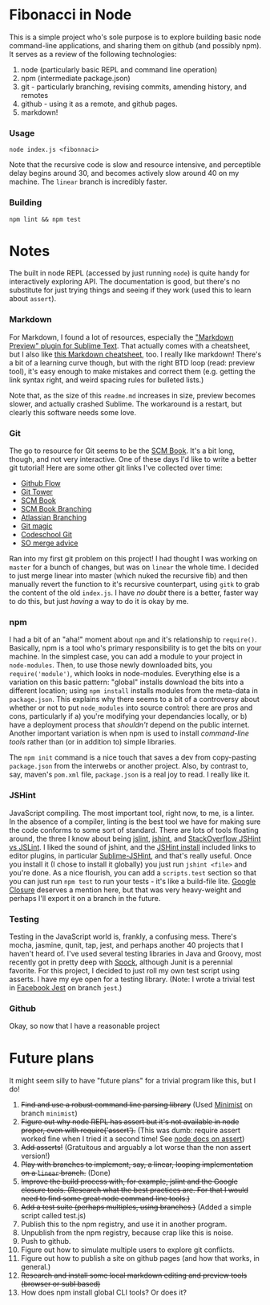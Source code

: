 Fibonacci in Node
===========================

This is a simple project who's sole purpose is to explore building basic node command-line applications, and sharing them on github (and possibly npm). It serves as a review of the following technologies:

1. node (particularly basic REPL and command line operation)
2. npm (intermediate package.json)
3. git - particularly branching, revising commits, amending history, and remotes
4. github - using it as a remote, and github pages.
5. markdown!
 
### Usage
```
node index.js <fibonnaci>
```

Note that the recursive code is slow and resource intensive, and perceptible delay begins around 30, and becomes actively slow around 40 on my machine. The `linear` branch is incredibly faster.

### Building
```
npm lint && npm test
```


Notes
===========================
The built in node REPL (accessed by just running `node`) is quite handy for interactively exploring API. The documentation is good, but there's no substitute for just trying things and seeing if they work (used this to learn about `assert`).

### Markdown
For Markdown, I found a lot of resources, especially the ["Markdown Preview" plugin for Sublime Text](https://github.com/revolunet/sublimetext-markdown-preview). That actually comes with a cheatsheet, but I also like [this Markdown cheatsheet](https://github.com/adam-p/markdown-here/wiki/Markdown-Cheatsheet), too. I really like markdown! There's a bit of a learning curve though, but with the right BTD loop (read: preview tool), it's easy enough to make mistakes and correct them (e.g. getting the link syntax right, and weird spacing rules for bulleted lists.)

Note that, as the size of this `readme.md` increases in size, preview becomes slower, and actually crashed Sublime. The workaround is a restart, but clearly this software needs some love.

### Git
The go to resource for Git seems to be the [SCM Book][]. It's a bit long, though, and not very interactive. One of these days I'd like to write a better git tutorial! Here are some other git links I've collected over time:

 - [Github Flow][]
 - [Git Tower][]
 - [SCM Book][]
 - [SCM Book Branching][]
 - [Atlassian Branching][]
 - [Git magic][]
 - [Codeschool Git][]
 - [SO merge advice][]

 Ran into my first git problem on this project! I had thought I was working on `master` for a bunch of changes, but was on `linear` the whole time. I decided to just merge linear into master (which nuked the recursive fib) and then manually revert the function to it's recursive counterpart, using `gitk` to grab the content of the old `index.js`. I have *no doubt* there is a better, faster way to do this, but just *having* a way to do it is okay by me.

[Github Flow]: http://scottchacon.com/2011/08/31/github-flow.html
[Git Tower]: http://www.git-tower.com/
[SCM Book]: http://git-scm.com/book/en/Git-Basics-Undoing-Things
[SCM Book Branching]: http://www.git-scm.com/book/en/Git-Branching-Basic-Branching-and-Merging
[Atlassian Branching]: https://www.atlassian.com/git/tutorial/git-branches#!branch
[Git magic]: http://www-cs-students.stanford.edu/~blynn/gitmagic/ch04.html
[Codeschool Git]: https://www.codeschool.com/courses/git-real
[SO merge advice]: http://stackoverflow.com/questions/161813/how-do-i-fix-merge-conflicts-in-git

### npm
I had a bit of an "aha!" moment about `npm` and it's relationship to `require()`. Basically, npm is a tool who's primary responsibility is to get the bits on your machine. In the simplest case, you can add a module to your project in `node-modules`. Then, to use those newly downloaded bits, you `require('module')`, which looks in node-modules. Everything else is a variation on this basic pattern: "global" installs download the bits into a different location; using `npm install` installs modules from the meta-data in `package.json`. This explains why there seems to a bit of a controversy about whether or not to put `node_modules` into source control: there are pros and cons, particularly if a) you're modifying your dependancies locally, or b) have a deployment process that *shouldn't* depend on the public internet. Another important variation is when npm is used to install *command-line tools* rather than (or in addition to) simple libraries. 

The `npm init` command is a nice touch that saves a dev from copy-pasting `package.json` from the interwebs or another project. Also, by contrast to, say, maven's `pom.xml` file, `package.json` is a real joy to read. I really like it.

### JSHint
JavaScript compiling. The most important tool, right now, to me, is a linter. In the absence of a compiler, linting is the best tool we have for making sure the code conforms to some sort of standard. There are lots of tools floating around, the three I know about being [jslint][JSHint], [jshint][JSHint], and [StackOverflow JSHint vs JSLint][]. I liked the sound of jshint, and the [JSHint install][] included links to editor plugins, in particular [Sublime-JSHint][], and that's really useful. Once you install it (I chose to install it globally) you just run `jshint <file>` and you're done. As a nice flourish, you can add a `scripts.test` section so that you can just run `npm test` to run your tests - it's like a build-file lite. [Google Closure][] deserves a mention here, but that was very heavy-weight and perhaps I'll export it on a branch in the future.

[JSHint]: http://www.jshint.com/
[JSHint install]: http://www.jshint.com/install/
[JSLint]: http://jslint.com/
[StackOverflow JSHint vs JSLint]: http://stackoverflow.com/questions/6803305/should-i-use-jslint-or-jshint-javascript-validation/10763615#10763615
[Sublime-JSHint]: https://github.com/victorporof/Sublime-JSHint
[Google Closure]: https://developers.google.com/closure/compiler/


### Testing
Testing in the JavaScript world is, frankly, a confusing mess. There's mocha, jasmine, qunit, tap, jest, and perhaps another 40 projects that I haven't heard of. I've used several testing libraries in Java and Groovy, most recently got in pretty deep with [Spock][], although Junit is a perennial favorite. For this project, I decided to just roll my own test script using asserts. I have my eye open for a testing library. (Note: I wrote a trivial test in [Facebook Jest][] on branch `jest`.)

[Facebook Jest]: https://github.com/facebook/jest
[Spock]: https://code.google.com/p/spock/

### Github
Okay, so now that I have a reasonable project


Future plans
===========================

It might seem silly to have "future plans" for a trivial program like this, but I do!

1. ~~Find and use a robust command line parsing library~~ (Used [Minimist](https://www.npmjs.org/package/minimist) on branch `minimist`)
2. ~~Figure out why node REPL has assert but it's not available in node proper, even with require('assert').~~ (This was dumb: require assert worked fine when I tried it a second time! See [node docs on assert](http://nodejs.org/api/assert.html))
3. ~~Add asserts!~~ (Gratuitous and arguably a lot worse than the non assert version!)
4. ~~Play with branches to implement, say, a linear, looping implementation on a `linear` branch.~~ (Done)
5. ~~Improve the build process with, for example, jslint and the Google closure tools. (Research what the best practices are. For that I would need to find some great node command line tools.)~~
6. ~~Add a test suite (perhaps multiples, using branches.)~~ (Added a simple script called test.js)
7. Publish this to the npm registry, and use it in another program.
8. Unpublish from the npm registry, because crap like this is noise.
9. Push to github.
10. Figure out how to simulate multiple users to explore git conflicts.
11. Figure out how to publish a site on github pages (and how that works, in general.)
12. ~~Research and install some local markdown editing and preview tools (browser or subl based)~~
13. How does npm install global CLI tools? Or does it?

